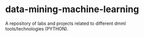 # data-mining-machine-learning
A repository of labs and projects related to different dmml tools/technologies (PYTHON).
